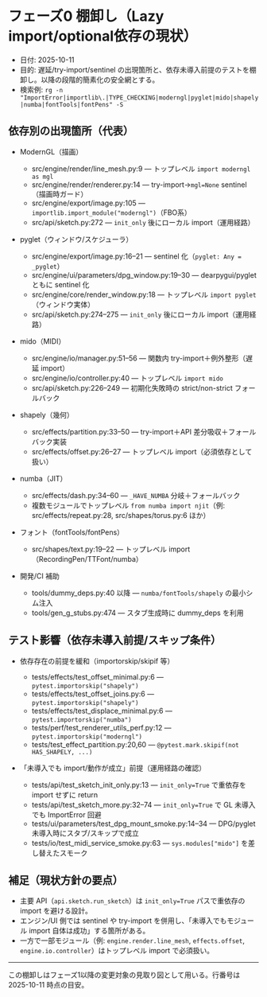# フェーズ0 棚卸し（Lazy import/optional依存の現状）

- 日付: 2025-10-11
- 目的: 遅延/try-import/sentinel の出現箇所と、依存未導入前提のテストを棚卸し。以降の段階的簡素化の安全網とする。
- 検索例: `rg -n "ImportError|importlib\.|TYPE_CHECKING|moderngl|pyglet|mido|shapely|numba|fontTools|fontPens" -S`

## 依存別の出現箇所（代表）

- ModernGL（描画）
  - src/engine/render/line_mesh.py:9 — トップレベル `import moderngl as mgl`
  - src/engine/render/renderer.py:14 — try-import→`mgl=None` sentinel（描画時ガード）
  - src/engine/export/image.py:105 — `importlib.import_module("moderngl")`（FBO系）
  - src/api/sketch.py:272 — `init_only` 後にローカル import（運用経路）

- pyglet（ウィンドウ/スケジューラ）
  - src/engine/export/image.py:16–21 — sentinel 化（`pyglet: Any = _pyglet`）
  - src/engine/ui/parameters/dpg_window.py:19–30 — dearpygui/pyglet ともに sentinel 化
  - src/engine/core/render_window.py:18 — トップレベル `import pyglet`（ウィンドウ実体）
  - src/api/sketch.py:274–275 — `init_only` 後にローカル import（運用経路）

- mido（MIDI）
  - src/engine/io/manager.py:51–56 — 関数内 try-import＋例外整形（遅延 import）
  - src/engine/io/controller.py:40 — トップレベル `import mido`
  - src/api/sketch.py:226–249 — 初期化失敗時の strict/non-strict フォールバック

- shapely（幾何）
  - src/effects/partition.py:33–50 — try-import＋API 差分吸収＋フォールバック実装
  - src/effects/offset.py:26–27 — トップレベル import（必須依存として扱い）

- numba（JIT）
  - src/effects/dash.py:34–60 — `_HAVE_NUMBA` 分岐＋フォールバック
  - 複数モジュールでトップレベル `from numba import njit`（例: src/effects/repeat.py:28, src/shapes/torus.py:6 ほか）

- フォント（fontTools/fontPens）
  - src/shapes/text.py:19–22 — トップレベル import（RecordingPen/TTFont/numba）

- 開発/CI 補助
  - tools/dummy_deps.py:40 以降 — `numba/fontTools/shapely` の最小シム注入
  - tools/gen_g_stubs.py:474 — スタブ生成時に dummy_deps を利用

## テスト影響（依存未導入前提/スキップ条件）

- 依存存在の前提を緩和（importorskip/skipif 等）
  - tests/effects/test_offset_minimal.py:6 — `pytest.importorskip("shapely")`
  - tests/effects/test_offset_joins.py:6 — `pytest.importorskip("shapely")`
  - tests/effects/test_displace_minimal.py:6 — `pytest.importorskip("numba")`
  - tests/perf/test_renderer_utils_perf.py:12 — `pytest.importorskip("moderngl")`
  - tests/test_effect_partition.py:20,60 — `@pytest.mark.skipif(not HAS_SHAPELY, ...)`

- 「未導入でも import/動作が成立」前提（運用経路の確認）
  - tests/api/test_sketch_init_only.py:13 — `init_only=True` で重依存を import せずに return
  - tests/api/test_sketch_more.py:32–74 — `init_only=True` で GL 未導入でも ImportError 回避
  - tests/ui/parameters/test_dpg_mount_smoke.py:14–34 — DPG/pyglet 未導入時にスタブ/スキップで成立
  - tests/io/test_midi_service_smoke.py:63 — `sys.modules["mido"]` を差し替えたスモーク

## 補足（現状方針の要点）

- 主要 API（`api.sketch.run_sketch`）は `init_only=True` パスで重依存の import を避ける設計。
- エンジン/UI 側では sentinel や try-import を併用し、「未導入でもモジュール import 自体は成功」する箇所がある。
- 一方で一部モジュール（例: `engine.render.line_mesh`, `effects.offset`, `engine.io.controller`）はトップレベル import で必須扱い。

---

この棚卸しはフェーズ1以降の変更対象の見取り図として用いる。行番号は 2025-10-11 時点の目安。
